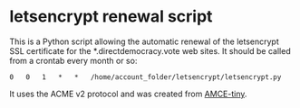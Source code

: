 # letsencrypt renewal script

This is a Python script allowing the automatic renewal of the letsencrypt SSL certificate for the \*.directdemocracy.vote web sites.
It should be called from a crontab every month or so:
```
0	0	1	*	*	/home/account_folder/letsencrypt/letsencrypt.py
```

It uses the ACME v2 protocol and was created from [AMCE-tiny](https://github.com/diafygi/acme-tiny).
